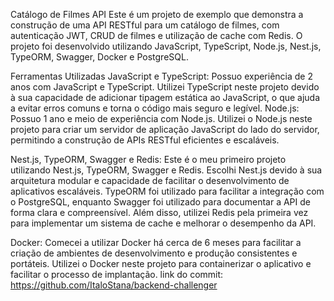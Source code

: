 Catálogo de Filmes API
Este é um projeto de exemplo que demonstra a construção de uma API RESTful para um catálogo de filmes, com autenticação JWT, CRUD de filmes e utilização de cache com Redis. O projeto foi desenvolvido utilizando JavaScript, TypeScript, Node.js, Nest.js, TypeORM, Swagger, Docker e PostgreSQL.

Ferramentas Utilizadas
JavaScript e TypeScript: Possuo experiência de 2 anos com JavaScript e TypeScript. Utilizei TypeScript neste projeto devido à sua capacidade de adicionar tipagem estática ao JavaScript, o que ajuda a evitar erros comuns e torna o código mais seguro e legível.
Node.js: Possuo 1 ano e meio de experiência com Node.js. Utilizei o Node.js neste projeto para criar um servidor de aplicação JavaScript do lado do servidor, permitindo a construção de APIs RESTful eficientes e escaláveis.

Nest.js, TypeORM, Swagger e Redis: Este é o meu primeiro projeto utilizando Nest.js, TypeORM, Swagger e Redis. Escolhi Nest.js devido à sua arquitetura modular e capacidade de facilitar o desenvolvimento de aplicativos escaláveis. TypeORM foi utilizado para facilitar a integração com o PostgreSQL, enquanto Swagger foi utilizado para documentar a API de forma clara e compreensível. Além disso, utilizei Redis pela primeira vez para implementar um sistema de cache e melhorar o desempenho da API.

Docker: Comecei a utilizar Docker há cerca de 6 meses para facilitar a criação de ambientes de desenvolvimento e produção consistentes e portáteis. Utilizei o Docker neste projeto para containerizar o aplicativo e facilitar o processo de implantação.
link do commit:
https://github.com/ItaloStana/backend-challenger



